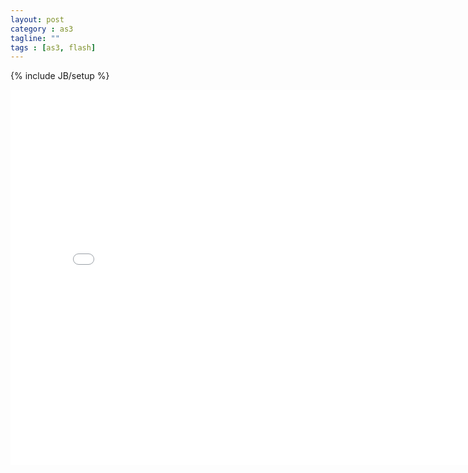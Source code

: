 ```yaml
---
layout: post
category : as3
tagline: ""
tags : [as3, flash]
---
```

{% include JB/setup %}

<div id="altContent" style="width:800px height:600px">
<iframe src="/assets/native3d/bullet" width="800" height="600" frameborder="no" border="0" marginwidth="0" marginheight="0" scrolling="no" allowtransparency="yes">
</iframe>
</div>